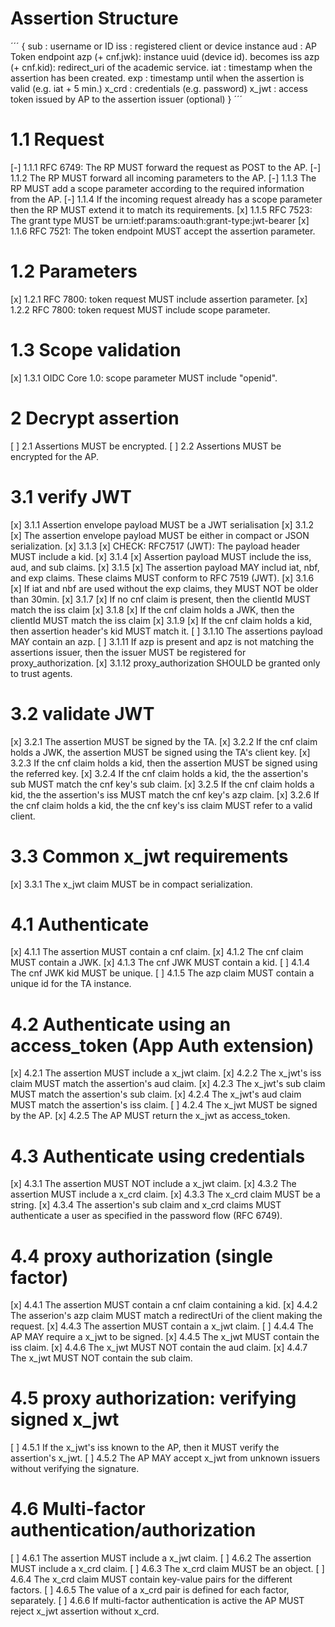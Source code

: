 # Assertion Structure

´´´
{
    sub : username or ID
    iss : registered client or device instance
    aud : AP Token endpoint
    azp (+ cnf.jwk): instance uuid (device id). becomes iss
    azp (+ cnf.kid): redirect_uri of the academic service.
    iat : timestamp when the assertion has been created.
    exp : timestamp until when the assertion is valid (e.g. iat + 5 min.)
    x_crd : credentials (e.g. password)
    x_jwt : access token issued by AP to the assertion issuer (optional)
}
´´´

# 1.1 Request

[-] 1.1.1 RFC 6749: The RP MUST forward the request as POST to the AP.
[-] 1.1.2 The RP MUST forward all incoming parameters to the AP.
[-] 1.1.3 The RP MUST add a scope parameter according to the required information from the AP.
[-] 1.1.4 If the incoming request already has a scope parameter then the RP MUST extend it to match its requirements.
[x] 1.1.5 RFC 7523: The grant type MUST be urn:ietf:params:oauth:grant-type:jwt-bearer
[x] 1.1.6 RFC 7521: The token endpoint MUST accept the assertion parameter.

# 1.2 Parameters

[x] 1.2.1 RFC 7800: token request MUST include assertion parameter.
[x] 1.2.2 RFC 7800: token request MUST include scope parameter.

# 1.3 Scope validation

[x] 1.3.1 OIDC Core 1.0: scope parameter MUST include "openid".

# 2 Decrypt assertion

[ ] 2.1 Assertions MUST be encrypted.
[ ] 2.2 Assertions MUST be encrypted for the AP.

# 3.1 verify JWT

[x] 3.1.1 Assertion envelope payload MUST be a JWT serialisation
[x] 3.1.2 [x] The assertion envelope payload MUST be either in compact or JSON serialization.
[x] 3.1.3 [x] CHECK: RFC7517 (JWT): The payload header MUST include a kid.
[x] 3.1.4 [x] Assertion payload MUST include the iss, aud, and sub claims.
[x] 3.1.5 [x] The assertion payload MAY includ iat, nbf, and exp claims. These claims MUST conform to RFC 7519 (JWT).
[x] 3.1.6 [x] If iat and nbf are used without the exp claims, they MUST NOT be older than 30min.
[x] 3.1.7 [x] If no cnf claim is present, then the clientId MUST match the iss claim
[x] 3.1.8 [x] If the cnf claim holds a JWK, then the clientId MUST match the iss claim
[x] 3.1.9 [x] If the cnf claim holds a kid, then assertion header's kid MUST match it.
[ ] 3.1.10 The assertions payload MAY contain an azp.
[ ] 3.1.11 If azp is present and apz is not matching the assertions issuer, then the issuer MUST be registered for proxy_authorization.
[x] 3.1.12 proxy_authorization SHOULD be granted only to trust agents.

# 3.2 validate JWT

[x] 3.2.1 The assertion MUST be signed by the TA.
[x] 3.2.2 If the cnf claim holds a JWK, the assertion MUST be signed using the TA's client key.
[x] 3.2.3 If the cnf claim holds a kid, then the assertion MUST be signed using the referred key.
[x] 3.2.4 If the cnf claim holds a kid, the the assertion's sub MUST match the cnf key's sub claim.
[x] 3.2.5 If the cnf claim holds a kid, the the assertion's iss MUST match the cnf key's azp claim.
[x] 3.2.6 If the cnf claim holds a kid, the the cnf key's iss claim MUST refer to a valid client.

# 3.3 Common x_jwt requirements

[x] 3.3.1 The x_jwt claim MUST be in compact serialization.

# 4.1 Authenticate

[x] 4.1.1 The assertion MUST contain a cnf claim.
[x] 4.1.2 The cnf claim MUST contain a JWK.
[x] 4.1.3 The cnf JWK MUST contain a kid.
[ ] 4.1.4 The cnf JWK kid MUST be unique.
[ ] 4.1.5 The azp claim MUST contain a unique id for the TA instance.

# 4.2 Authenticate using an access_token (App Auth extension)

[x] 4.2.1 The assertion MUST include a x_jwt claim.
[x] 4.2.2 The x_jwt's iss claim MUST match the assertion's aud claim.
[x] 4.2.3 The x_jwt's sub claim MUST match the assertion's sub claim.
[x] 4.2.4 The x_jwt's aud claim MUST match the assertion's iss claim.
[ ] 4.2.4 The x_jwt MUST be signed by the AP.
[x] 4.2.5 The AP MUST return the x_jwt as access_token.

# 4.3 Authenticate using credentials

[x] 4.3.1 The assertion MUST NOT include a x_jwt claim.
[x] 4.3.2 The assertion MUST include a x_crd claim.
[x] 4.3.3 The x_crd claim MUST be a string.
[x] 4.3.4 The assertion's sub claim and x_crd claims MUST authenticate a user as specified in the password flow (RFC 6749).

# 4.4 proxy authorization (single factor)

[x] 4.4.1 The assertion MUST contain a cnf claim containing a kid.
[x] 4.4.2 The asserion's azp claim MUST match a redirectUri of the client making the request.
[x] 4.4.3 The assertion MUST contain a x_jwt claim.
[ ] 4.4.4 The AP MAY require a x_jwt to be signed.
[x] 4.4.5 The x_jwt MUST contain the iss claim.
[x] 4.4.6 The x_jwt MUST NOT contain the aud claim.
[x] 4.4.7 The x_jwt MUST NOT contain the sub claim.

# 4.5 proxy authorization: verifying signed x_jwt

[ ] 4.5.1 If the x_jwt's iss known to the AP, then it MUST verify the assertion's x_jwt.
[ ] 4.5.2 The AP MAY accept x_jwt from unknown issuers without verifying the signature.

# 4.6 Multi-factor authentication/authorization

[ ] 4.6.1 The assertion MUST include a x_jwt claim.
[ ] 4.6.2 The assertion MUST include a x_crd claim.
[ ] 4.6.3 The x_crd claim MUST be an object.
[ ] 4.6.4 The x_crd claim MUST contain key-value pairs for the different factors.
[ ] 4.6.5 The value of a x_crd pair is defined for each factor, separately.
[ ] 4.6.6 If multi-factor authentication is active the AP MUST reject x_jwt assertion without x_crd.  

